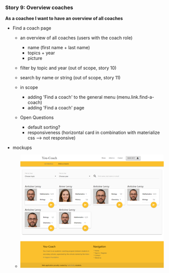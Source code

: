 ### Story 9: Overview coaches

**As a coachee I want to have an overview of all coaches**

- Find a coach page
    - an overview of all coaches (users with the coach role)
        - name (first name + last name)
        - topics + year
        - picture
    - filter by topic and year (out of scope, story 10)
    - search by name or string (out of scope, story 11)
     
  - in scope
      - adding 'Find a coach' to the general menu (menu.link.find-a-coach)
      - adding 'Find a coach' page 

  - Open Questions
       - default sorting?
       - responsiveness (horizontal card in combination with materialize css --> not responsive) 
       

 - mockups
     - ![signin](../img/find-a-coach.png)
